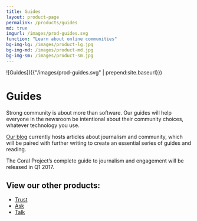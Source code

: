 ```yaml
---
title: Guides
layout: product-page
permalink: /products/guides
md: true
imgurl: /images/prod-guides.svg
function: "Learn about online communities"
bg-img-lg: /images/product-lg.jpg
bg-img-md: /images/product-md.jpg
bg-img-sm: /images/product-sm.jpg
---
```


![Guides]({{"/images/prod-guides.svg" | prepend:site.baseurl}})

# Guides

Strong community is about more than software. Our guides will help everyone in the newsroom be intentional about their community choices, whatever technology you use.

[Our blog](http://blog.coralproject.net) currently hosts articles about journalism and community, which will be paired with further writing to create an essential series of guides and reading.

The Coral Project’s complete guide to journalism and engagement will be released in Q1 2017.

## View our other products:
* [Trust](/products/trust.html)
* [Ask](/products/ask.html)
* [Talk](/products/talk.html)
